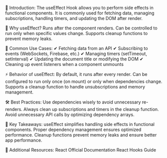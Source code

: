 📖 Introduction:
The useEffect Hook allows you to perform side effects in functional components. It is commonly used for fetching data, managing subscriptions, handling timers, and updating the DOM after render.

🚀 Why useEffect?
Runs after the component renders.
Can be controlled to run only when specific values change.
Supports cleanup functions to prevent memory leaks.

📌 Common Use Cases:
✔ Fetching data from an API
✔ Subscribing to events (WebSockets, Firebase, etc.)
✔ Managing timers (setTimeout, setInterval)
✔ Updating the document title or modifying the DOM
✔ Cleaning up event listeners when a component unmounts

⚡ Behavior of useEffect:
By default, it runs after every render.
Can be configured to run only once (on mount) or only when dependencies change.
Supports a cleanup function to handle unsubscriptions and memory management.

🛠 Best Practices:
Use dependencies wisely to avoid unnecessary re-renders.
Always clean up subscriptions and timers in the cleanup function.
Avoid unnecessary API calls by optimizing dependency arrays.

📜 Key Takeaways:
useEffect simplifies handling side effects in functional components.
Proper dependency management ensures optimized performance.
Cleanup functions prevent memory leaks and ensure better app performance.

🔗 Additional Resources:
React Official Documentation
React Hooks Guide
